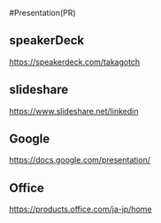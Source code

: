 #Presentation(PR)

## speakerDeck
https://speakerdeck.com/takagotch

## slideshare
https://www.slideshare.net/linkedin
## Google
https://docs.google.com/presentation/
## Office
https://products.office.com/ja-jp/home


